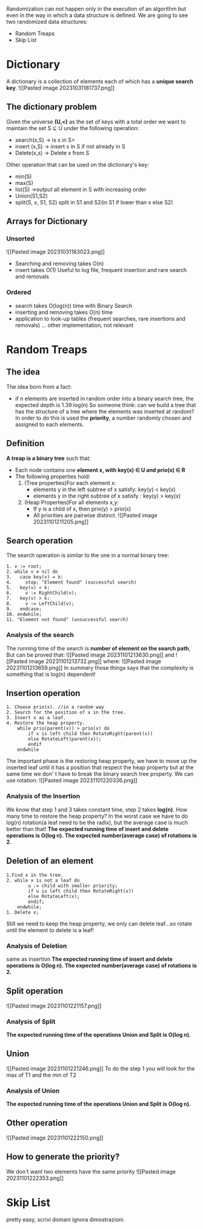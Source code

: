 Randomization can not happen only in the execution of an algorithm but even in the way in which a data structure is defined.
We are going to see two randomized data structures:
- Random Treaps
- Skip List
 
# Dictionary
A dictionary is a collection of elements each of which has a **unique search key**.
![[Pasted image 20231031181737.png]]

## The dictionary problem
Given the universe **(U,<)** as the set of keys with a total order we want to maintain the set S ⊆ U under the following operation:
- search(x,S) -> is x in S>
- insert (x,S) -> insert x in S if not already in S
- Delete(x,s) -> Delete x from S

Other operation that can be used on the dictionary's key:
- min(S)
- max(S)
- list(S) ->output all element in S with increasing order
- Union(S1,S2)
- split(S, x, S1, S2) split in S1 and S2(in S1 if lower than x else S2)

## Arrays for Dictionary
### Unsorted
![[Pasted image 20231031183023.png]]
- Searching and removing takes O(n)
- insert takes O(1)
Useful to log file, frequent insertion and rare search and removals
### Ordered
- search takes O(log(n)) time with Binary Search
- inserting and removing takes O(n) time
- application to look-up tables (frequent searches, rare insertions and removals)
... other implementation, not relevant

# Random Treaps
## The idea
The idea born from a fact:
- if n elements are inserted in random order into a binary search tree, the expected depth is 1.39 log(n)
So someone think: can we build a tree that has the structure of a tree where the elements was inserted at random?
In order to do this is used the **priority**, a number randomly chosen and assigned to each elements.
## Definition
**A treap is a binary tree** such that:
- Each node contains one **element x, with key(x) ∈ U and prio(x) ∈ R**
- The following properties hold:
	1. (Tree properties)For each element x: 
		- elements y in the left subtree of x satisfy: key(y) < key(x)
		- elements y in the right subtree of x satisfy : key(y) > key(x)
	2. (Heap Properties)For all elements x,y:
		- If y is a child of x, then prio(y) > prio(x)
		- All priorities are pairwise distinct.
![[Pasted image 20231101211205.png]]

## Search operation
The search operation is similar to the one in a normal binary tree:
``` pseudocode
1. v := root;
2. while v ≠ nil do
3.   case key(v) = k:
4.     stop; "Element found" (successful search)
5.   key(v) < k:
6.     v := RightChild(v);
7.   key(v) > k:
8.     v := LeftChild(v);
9.   endcase;
10. endwhile;
11. "Element not found" (unsuccessful search)
```
### Analysis of the search
The running time of the search is **number of element on the search path**, But can be proved that:
![[Pasted image 20231101213630.png]]
and
![[Pasted image 20231101213732.png]]
where:
![[Pasted image 20231101213659.png]]
In summary those things says that the complexity is something that is log(n) dependent!

## Insertion operation
```pseudocode
1. Choose prio(x). //in a random way
2. Search for the position of x in the tree.
3. Insert x as a leaf.
4. Restore the heap property.
	while prio(parent(x)) > prio(x) do
		if x is left child then RotateRight(parent(x))
		else RotateLeft(parent(x));
		endif
	endwhile
```
The important phase is the restoring heap property, we have to move up the inserted leaf until it has a position that respect the heap property but at the same time we don' t have to break the binary search tree property. We can use rotation:
![[Pasted image 20231101220336.png]]


### Analysis of the Insertion
We know that step 1 and 3 takes constant time, step 2 takes **log(n)**.
How many time to restore the heap property?
In the worst case we have to do log(n) rotation(a leaf need to be the radix), but the average case is much better than that!
**The expected running time of insert and delete operations is
O(log n). The expected number(average case) of rotations is 2.**

## Deletion of an element
```pseudocode
1.Find x in the tree.
2. while x is not a leaf do
		u := child with smaller priority;
		if u is left child then RotateRight(x))
		else RotateLeft(x);
		endif;
	endwhile;
1. Delete x;
```
Still we need to keep the heap property, we only can delete leaf...so rotate until the element to delete is a leaf!
### Analysis of Deletion
same as insertion
**The expected running time of insert and delete operations is
O(log n). The expected number(average case) of rotations is 2.**

## Split operation
![[Pasted image 20231101221157.png]]
### Analysis of Split
**The expected running time of the operations Union and Split is O(log n).**

## Union
![[Pasted image 20231101221246.png]]
To do the step 1 you will look for the max of T1 and the min of T2
### Analysis of Union
**The expected running time of the operations Union and Split is O(log n).**

## Other operation
![[Pasted image 20231101222150.png]]

## How to generate the priority?
We don't want two elements have the same priority
![[Pasted image 20231101222353.png]]

# Skip List
pretty easy, scrivi domani ignora dimostrazioni.